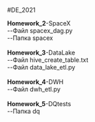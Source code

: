 #DE_2021 
<p>
<strong>Homework_2</strong>-SpaceX<br>
--Файл spacex_dag.py<br>
--Папка spacex<br>
<br>
<strong>Homework_3</strong>-DataLake<br>
--Файл hive_create_table.txt<br>
--Файл data_lake_etl.py<br>
<br>
<strong>Homework_4</strong>-DWH<br>
--Файл dwh_etl.py<br>
<br>
<strong>Homework_5</strong>-DQtests<br>
--Папка dq<br>
</p>
